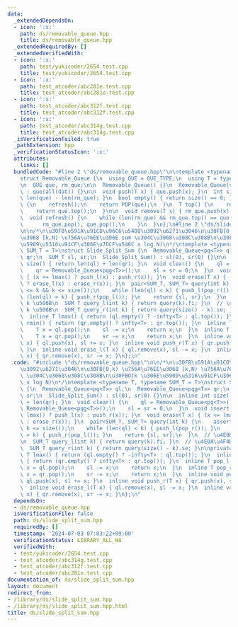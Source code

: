 ```yaml
---
data:
  _extendedDependsOn:
  - icon: ':x:'
    path: ds/removable_queue.hpp
    title: ds/removable_queue.hpp
  _extendedRequiredBy: []
  _extendedVerifiedWith:
  - icon: ':x:'
    path: test/yukicoder/2654.test.cpp
    title: test/yukicoder/2654.test.cpp
  - icon: ':x:'
    path: test_atcoder/abc281e.test.cpp
    title: test_atcoder/abc281e.test.cpp
  - icon: ':x:'
    path: test_atcoder/abc312f.test.cpp
    title: test_atcoder/abc312f.test.cpp
  - icon: ':x:'
    path: test_atcoder/abc314g.test.cpp
    title: test_atcoder/abc314g.test.cpp
  _isVerificationFailed: true
  _pathExtension: hpp
  _verificationStatusIcon: ':x:'
  attributes:
    links: []
  bundledCode: "#line 2 \"ds/removable_queue.hpp\"\n\ntemplate <typename QUE_TYPE>\n\
    struct Removable_Queue {\n  using QUE = QUE_TYPE;\n  using T = typename QUE::value_type;\n\
    \n  QUE que, rm_que;\n\n  Removable_Queue() {}\n  Removable_Queue(vc<T>& dat)\
    \ : que(all(dat)) {}\n\n  void push(T x) { que.push(x); }\n  int size() { return\
    \ len(que) - len(rm_que); }\n  bool empty() { return size() == 0; }\n\n  T pop()\
    \ {\n    refresh();\n    return POP(que);\n  }\n  T top() {\n    refresh();\n\
    \    return que.top();\n  }\n\n  void remove(T x) { rm_que.push(x); }\n\nprivate:\n\
    \  void refresh() {\n    while (len(rm_que) && rm_que.top() == que.top()) {\n\
    \      rm_que.pop(), que.pop();\n    }\n  }\n};\n#line 2 \"ds/slide_split_sum.hpp\"\
    \n\n/*\n\u30FB\u591A\u91CD\u96C6\u5408\u3092\u6271\u3046\n\u30FB[0,k) \u756A\u76EE\
    \u3068 [k,N) \u756A\u76EE\u306E sum \u304C\u3068\u308C\u308B\n\u30FBO(k \u306E\
    \u5909\u5316\u91CF\u306E\u7DCF\u548C x log N)\n*/\ntemplate <typename T, typename\
    \ SUM_T = T>\nstruct Slide_Split_Sum {\n  Removable_Queue<pq<T>> ql;\n  Removable_Queue<pqg<T>>\
    \ qr;\n  SUM_T sl, sr;\n  Slide_Split_Sum() : sl(0), sr(0) {}\n\n  inline int\
    \ size() { return len(ql) + len(qr); }\n  void clear() {\n    ql = Removable_Queue<pq<T>>();\n\
    \    qr = Removable_Queue<pqg<T>>();\n    sl = sr = 0;\n  }\n  void insert(T x)\
    \ { (x <= lmax() ? push_l(x) : push_r(x)); }\n  void erase(T x) { (x <= lmax()\
    \ ? erase_l(x) : erase_r(x)); }\n  pair<SUM_T, SUM_T> query(int k) {\n    assert(0\
    \ <= k && k <= size());\n    while (len(ql) < k) { push_l(pop_r()); }\n    while\
    \ (len(ql) > k) { push_r(pop_l()); }\n    return {sl, sr};\n  }\n  // \u4E0B\u4F4D\
    \ k \u500B\n  SUM_T query_l(int k) { return query(k).fi; }\n  // \u4E0A\u4F4D\
    \ k \u500B\n  SUM_T query_r(int k) { return query(size() - k).se; }\n\nprivate:\n\
    \  inline T lmax() { return (ql.empty() ? -infty<T> : ql.top()); }\n  inline T\
    \ rmin() { return (qr.empty() ? infty<T> : qr.top()); }\n  inline T pop_l() {\n\
    \    T x = ql.pop();\n    sl -= x;\n    return x;\n  }\n  inline T pop_r() {\n\
    \    T x = qr.pop();\n    sr -= x;\n    return x;\n  }\n  inline void push_l(T\
    \ x) { ql.push(x), sl += x; }\n  inline void push_r(T x) { qr.push(x), sr += x;\
    \ }\n  inline void erase_l(T x) { ql.remove(x), sl -= x; }\n  inline void erase_r(T\
    \ x) { qr.remove(x), sr -= x; }\n};\n"
  code: "#include \"ds/removable_queue.hpp\"\n\n/*\n\u30FB\u591A\u91CD\u96C6\u5408\
    \u3092\u6271\u3046\n\u30FB[0,k) \u756A\u76EE\u3068 [k,N) \u756A\u76EE\u306E sum\
    \ \u304C\u3068\u308C\u308B\n\u30FBO(k \u306E\u5909\u5316\u91CF\u306E\u7DCF\u548C\
    \ x log N)\n*/\ntemplate <typename T, typename SUM_T = T>\nstruct Slide_Split_Sum\
    \ {\n  Removable_Queue<pq<T>> ql;\n  Removable_Queue<pqg<T>> qr;\n  SUM_T sl,\
    \ sr;\n  Slide_Split_Sum() : sl(0), sr(0) {}\n\n  inline int size() { return len(ql)\
    \ + len(qr); }\n  void clear() {\n    ql = Removable_Queue<pq<T>>();\n    qr =\
    \ Removable_Queue<pqg<T>>();\n    sl = sr = 0;\n  }\n  void insert(T x) { (x <=\
    \ lmax() ? push_l(x) : push_r(x)); }\n  void erase(T x) { (x <= lmax() ? erase_l(x)\
    \ : erase_r(x)); }\n  pair<SUM_T, SUM_T> query(int k) {\n    assert(0 <= k &&\
    \ k <= size());\n    while (len(ql) < k) { push_l(pop_r()); }\n    while (len(ql)\
    \ > k) { push_r(pop_l()); }\n    return {sl, sr};\n  }\n  // \u4E0B\u4F4D k \u500B\
    \n  SUM_T query_l(int k) { return query(k).fi; }\n  // \u4E0A\u4F4D k \u500B\n\
    \  SUM_T query_r(int k) { return query(size() - k).se; }\n\nprivate:\n  inline\
    \ T lmax() { return (ql.empty() ? -infty<T> : ql.top()); }\n  inline T rmin()\
    \ { return (qr.empty() ? infty<T> : qr.top()); }\n  inline T pop_l() {\n    T\
    \ x = ql.pop();\n    sl -= x;\n    return x;\n  }\n  inline T pop_r() {\n    T\
    \ x = qr.pop();\n    sr -= x;\n    return x;\n  }\n  inline void push_l(T x) {\
    \ ql.push(x), sl += x; }\n  inline void push_r(T x) { qr.push(x), sr += x; }\n\
    \  inline void erase_l(T x) { ql.remove(x), sl -= x; }\n  inline void erase_r(T\
    \ x) { qr.remove(x), sr -= x; }\n};\n"
  dependsOn:
  - ds/removable_queue.hpp
  isVerificationFile: false
  path: ds/slide_split_sum.hpp
  requiredBy: []
  timestamp: '2024-07-03 07:03:22+09:00'
  verificationStatus: LIBRARY_ALL_WA
  verifiedWith:
  - test/yukicoder/2654.test.cpp
  - test_atcoder/abc314g.test.cpp
  - test_atcoder/abc312f.test.cpp
  - test_atcoder/abc281e.test.cpp
documentation_of: ds/slide_split_sum.hpp
layout: document
redirect_from:
- /library/ds/slide_split_sum.hpp
- /library/ds/slide_split_sum.hpp.html
title: ds/slide_split_sum.hpp
---
```

